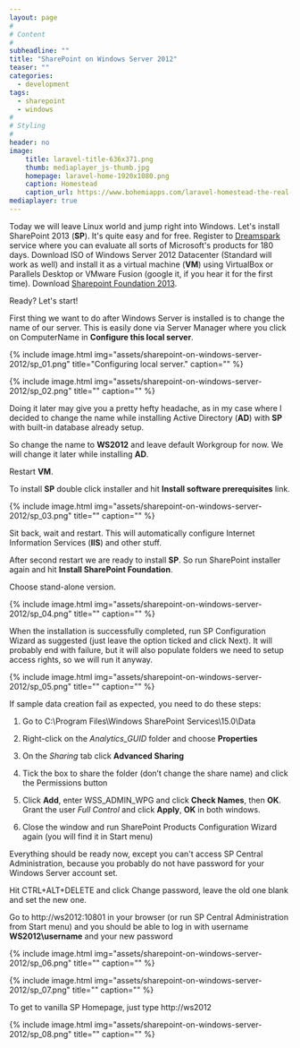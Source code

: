 ```yaml
---
layout: page
#
# Content
#
subheadline: ""
title: "SharePoint on Windows Server 2012"
teaser: ""
categories:
  - development
tags:
  - sharepoint
  - windows
#
# Styling
#
header: no
image:
    title: laravel-title-636x371.png
    thumb: mediaplayer_js-thumb.jpg
    homepage: laravel-home-1920x1080.png
    caption: Homestead
    caption_url: https://www.bohemiapps.com/laravel-homestead-the-real-installation-guide/
mediaplayer: true
---
```


Today we will leave Linux world and jump right into Windows. Let's install SharePoint 2013 (**SP**). It's quite easy and for free. Register to [Dreamspark](https://www.dreamspark.com) service where you can evaluate all sorts of Microsoft's products for 180 days. Download ISO of Windows Server 2012 Datacenter (Standard will work as well) and install it as a virtual machine (**VM**) using VirtualBox or Parallels Desktop or VMware Fusion (google it, if you hear it for the first time). Download [Sharepoint Foundation 2013](https://www.microsoft.com/en-us/download/details.aspx?id=35488).

Ready? Let's start!

First thing we want to do after Windows Server is installed is to change the name of our server.
This is easily done via Server Manager where you click on ComputerName in **Configure this local server**.

{% include image.html img="assets/sharepoint-on-windows-server-2012/sp_01.png" title="Configuring local server." caption="" %}

{% include image.html img="assets/sharepoint-on-windows-server-2012/sp_02.png" title="" caption="" %}

Doing it later may give you a pretty hefty headache, as in my case where I decided to change the name while installing Active Directory (**AD**) with **SP** with built-in database already setup.

So change the name to **WS2012** and leave default Workgroup for now. We will change it later while installing **AD**.

Restart **VM**.

To install **SP** double click installer and hit **Install software prerequisites** link.

{% include image.html img="assets/sharepoint-on-windows-server-2012/sp_03.png" title="" caption="" %}

Sit back, wait and restart. This will automatically configure Internet Information Services (**IIS**) and other stuff.

After second restart we are ready to install **SP**. So run SharePoint installer again and hit **Install SharePoint Foundation**.

Choose stand-alone version.

{% include image.html img="assets/sharepoint-on-windows-server-2012/sp_04.png" title="" caption="" %}

When the installation is successfully completed, run SP Configuration Wizard as suggested (just leave the option ticked and click Next). It will probably end with failure, but it will also populate folders we need to setup access rights, so we will run it anyway.

{% include image.html img="assets/sharepoint-on-windows-server-2012/sp_05.png" title="" caption="" %}


If sample data creation fail as expected, you need to do these steps:

1. Go to C:\Program Files\Windows SharePoint Services\15.0\Data

2. Right-click on the *Analytics_GUID* folder and choose **Properties**

3. On the *Sharing* tab click **Advanced Sharing**

4. Tick the box to share the folder (don’t change the share name) and click the Permissions button

5. Click **Add**, enter WSS\_ADMIN\_WPG and click **Check Names**, then **OK**.  Grant the user *Full Control* and click **Apply**, **OK** in both windows.

6. Close the window and run SharePoint Products Configuration Wizard again (you will find it in Start menu)

Everything should be ready now, except you can't access SP Central Administration, because you probably do not have password for your Windows Server account set.

Hit CTRL+ALT+DELETE and click Change password, leave the old one blank and set the new one.

Go to http://ws2012:10801 in your browser (or run SP Central Administration from Start menu) and you should be able to log in with username **WS2012\username** and your new password

{% include image.html img="assets/sharepoint-on-windows-server-2012/sp_06.png" title="" caption="" %}

{% include image.html img="assets/sharepoint-on-windows-server-2012/sp_07.png" title="" caption="" %}

To get to vanilla SP Homepage, just type http://ws2012

{% include image.html img="assets/sharepoint-on-windows-server-2012/sp_08.png" title="" caption="" %}
